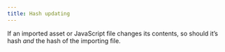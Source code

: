 ```yaml
---
title: Hash updating
---
```


If an imported asset or JavaScript file changes its contents, so should it’s hash _and_ the hash of the importing file.

